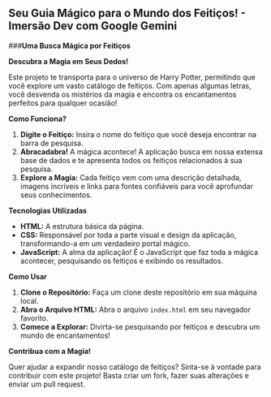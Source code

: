 ## **Seu Guia Mágico para o Mundo dos Feitiços! - Imersão Dev com Google Gemini**

###**Uma Busca Mágica por Feitiços**

**Descubra a Magia em Seus Dedos!**

Este projeto te transporta para o universo de Harry Potter, permitindo que você explore um vasto catálogo de feitiços. Com apenas algumas letras, você desvenda os mistérios da magia e encontra os encantamentos perfeitos para qualquer ocasião!

**Como Funciona?**

1. **Digite o Feitiço:** Insira o nome do feitiço que você deseja encontrar na barra de pesquisa.
2. **Abracadabra!** A mágica acontece! A aplicação busca em nossa extensa base de dados e te apresenta todos os feitiços relacionados à sua pesquisa.
3. **Explore a Magia:** Cada feitiço vem com uma descrição detalhada, imagens incríveis e links para fontes confiáveis para você aprofundar seus conhecimentos.

**Tecnologias Utilizadas**

* **HTML:** A estrutura básica da página.
* **CSS:** Responsável por toda a parte visual e design da aplicação, transformando-a em um verdadeiro portal mágico.
* **JavaScript:** A alma da aplicação! É o JavaScript que faz toda a mágica acontecer, pesquisando os feitiços e exibindo os resultados.

**Como Usar**

1. **Clone o Repositório:** Faça um clone deste repositório em sua máquina local.
2. **Abra o Arquivo HTML:** Abra o arquivo `index.html` em seu navegador favorito.
3. **Comece a Explorar:** Divirta-se pesquisando por feitiços e descubra um mundo de encantamentos!

**Contribua com a Magia!**

Quer ajudar a expandir nosso catálogo de feitiços? Sinta-se à vontade para contribuir com este projeto! Basta criar um fork, fazer suas alterações e enviar um pull request.
